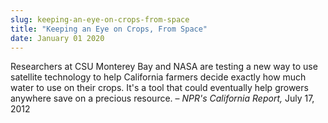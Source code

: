 ```yaml
---
slug: keeping-an-eye-on-crops-from-space
title: "Keeping an Eye on Crops, From Space"
date: January 01 2020
---
```


<p>Researchers at CSU Monterey Bay and NASA are testing a new way to use satellite technology to help California farmers decide exactly how much water to use on their crops. It's a tool that could eventually help growers anywhere save on a precious resource. – <em>NPR's California Report,</em> July 17, 2012
</p>
